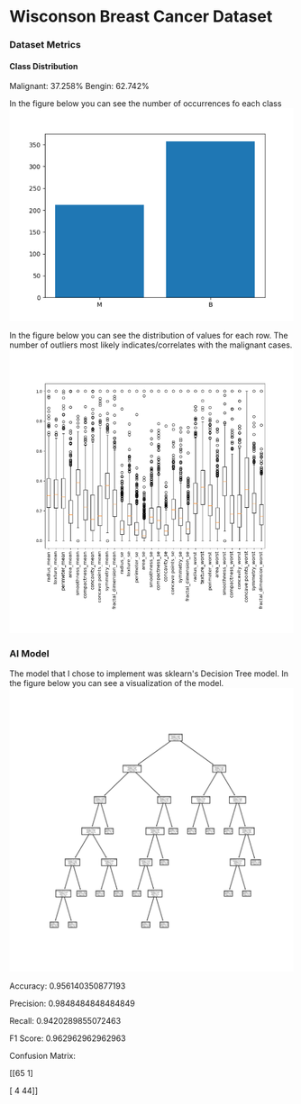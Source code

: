 # Wisconson Breast Cancer Dataset

### Dataset Metrics

#### Class Distribution

Malignant: 37.258%
Bengin: 62.742%

In the figure below you can see the number of occurrences fo each class
![Number of Occurrences for each class](class_distribution.png)

In the figure below you can see the distribution of values for each row.
The number of outliers most likely indicates/correlates with the malignant
cases.
![Data Distribution](data_distribution.png)

### AI Model

The model that I chose to implement was sklearn's Decision Tree model.
In the figure below you can see a visualization of the model.
![visualization](classifier_visualization.png)

Accuracy: 0.956140350877193

Precision: 0.9848484848484849

Recall: 0.9420289855072463

F1 Score: 0.962962962962963
    
Confusion Matrix:

 [[65  1]
 
 [ 4 44]]